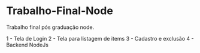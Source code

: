 # Trabalho-Final-Node
Trabalho final pós graduação node.

1 - Tela de Login
2 - Tela para listagem de items
3 - Cadastro e exclusão
4 - Backend NodeJs  
